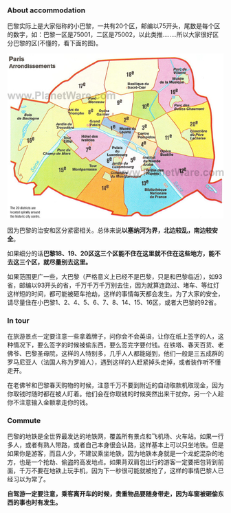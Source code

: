 ### About accommodation


巴黎实际上是大家俗称的小巴黎，一共有20个区，邮编以75开头，尾数是每个区的数字，如：巴黎一区是75001，二区是75002，以此类推........所以大家很好区分巴黎的区(不懂的，看下面的图)。 

![paris province](paris_province.jpg)

因为巴黎的治安和区分紧密相关。总体来说**以塞纳河为界，北边较乱，南边较安全**。

如果细分的话**巴黎18、19、20区这三个区能不住在这里就不住在这些地方，能不去这三个区，就尽量别去这里。**

如果范围更广一些，大巴黎（严格意义上已经不是巴黎，只是和巴黎临近），如93省，邮编以93开头的省，千万千万千万别去住，因为就算连路过、堵车、等红灯这样短的时间，都可能被砸车抢劫，这样的事情每天都会发生。为了大家的安全，请尽量住在小巴黎1、2、4、5、6、7、8、14、15、16区，或者大巴黎的92省。

### In tour

在旅游景点一定要注意一些拿着牌子，问你会不会英语，让你在纸上签字的人，这种情况下，要么签字的时候被偷东西，要么签完字要付钱。在铁塔、春天百货、老佛爷、巴黎圣母院，这样的人特别多，几乎人人都能碰到，他们一般是三五成群的罗马尼亚人（法国人称为罗姆人），遇到这样的人赶紧掉头走掉，或者装作听不懂走开。

在老佛爷和巴黎春天购物的时候，注意千万不要到附近的自动取款机取现金，因为你取钱时随时都在被人盯着。他们会在你取钱的时候突然出来干扰你，另一个人趁你不注意输入金额拿走你的钱。

### Commute

巴黎的地铁是全世界最发达的地铁网，覆盖所有景点和飞机场、火车站。如果一行多人，或者有熟人带路，或者自己本身很会认路，这样基本上可以只坐地铁。但是如果你是游客，而且人少，不建议乘坐地铁，因为地铁本身就是一个龙蛇混杂的地方，也是一个抢劫、偷盗的高发地点。如果背双肩包出行的游客一定要把包背到前面，千万不要在地铁上玩手机，因为下一秒很可能就被抢了，这样的事情巴黎人已经习以为常了。

**自驾游一定要注意，乘客离开车的时候，贵重物品要随身带走，因为车窗被砸偷东西的事也时有发生。**
